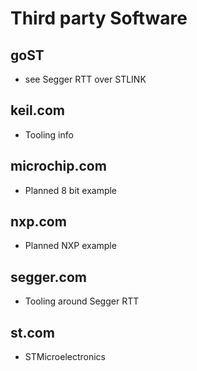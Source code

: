 # Third party Software

## goST

- see Segger RTT over STLINK

## keil.com

- Tooling info

## microchip.com

- Planned 8 bit example

## nxp.com

- Planned NXP example

## segger.com

- Tooling around Segger RTT

## st.com

- STMicroelectronics

